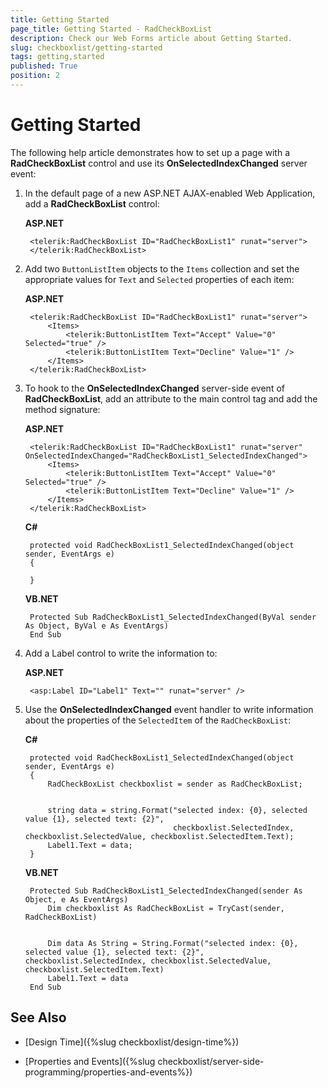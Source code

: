 ```yaml
---
title: Getting Started
page_title: Getting Started - RadCheckBoxList
description: Check our Web Forms article about Getting Started.
slug: checkboxlist/getting-started
tags: getting,started
published: True
position: 2
---
```


# Getting Started

The following help article demonstrates how to set up a page with a **RadCheckBoxList** control and use its **OnSelectedIndexChanged** server event:

1. In the default page of a new ASP.NET AJAX-enabled Web Application, add a **RadCheckBoxList** control:

	**ASP.NET**	
	
		<telerik:RadCheckBoxList ID="RadCheckBoxList1" runat="server">
		</telerik:RadCheckBoxList>

1. Add two `ButtonListItem` objects to the `Items` collection and set the appropriate values for `Text` and `Selected` properties of each item:

	**ASP.NET**

		<telerik:RadCheckBoxList ID="RadCheckBoxList1" runat="server">
			<Items>
				<telerik:ButtonListItem Text="Accept" Value="0" Selected="true" />
				<telerik:ButtonListItem Text="Decline" Value="1" />
			</Items>
		</telerik:RadCheckBoxList>

1. To hook to the **OnSelectedIndexChanged** server-side event of **RadCheckBoxList**, add an attribute to the main control tag and add the method signature:

	**ASP.NET**

		<telerik:RadCheckBoxList ID="RadCheckBoxList1" runat="server" OnSelectedIndexChanged="RadCheckBoxList1_SelectedIndexChanged">
			<Items>
				<telerik:ButtonListItem Text="Accept" Value="0" Selected="true" />
				<telerik:ButtonListItem Text="Decline" Value="1" />
			</Items>
		</telerik:RadCheckBoxList>

	**C#**
	
		protected void RadCheckBoxList1_SelectedIndexChanged(object sender, EventArgs e)
		{

		}

	**VB.NET**
	
		Protected Sub RadCheckBoxList1_SelectedIndexChanged(ByVal sender As Object, ByVal e As EventArgs)
		End Sub

1. Add a Label control to write the information to:

	**ASP.NET**

		<asp:Label ID="Label1" Text="" runat="server" />

1. Use the **OnSelectedIndexChanged** event handler to write information about the properties of the `SelectedItem` of the `RadCheckBoxList`:

	**C#**
	
		protected void RadCheckBoxList1_SelectedIndexChanged(object sender, EventArgs e)
		{
			RadCheckBoxList checkboxlist = sender as RadCheckBoxList;


			string data = string.Format("selected index: {0}, selected value {1}, selected text: {2}",
										checkboxlist.SelectedIndex, checkboxlist.SelectedValue, checkboxlist.SelectedItem.Text);
			Label1.Text = data;
		}

	**VB.NET**
	
		Protected Sub RadCheckBoxList1_SelectedIndexChanged(sender As Object, e As EventArgs)
			Dim checkboxlist As RadCheckBoxList = TryCast(sender, RadCheckBoxList)


			Dim data As String = String.Format("selected index: {0}, selected value {1}, selected text: {2}", checkboxlist.SelectedIndex, checkboxlist.SelectedValue, checkboxlist.SelectedItem.Text)
			Label1.Text = data
		End Sub



## See Also

 * [Design Time]({%slug checkboxlist/design-time%})

 * [Properties and Events]({%slug checkboxlist/server-side-programming/properties-and-events%})
